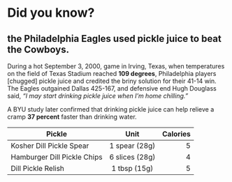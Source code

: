# Did you know?

## the Philadelphia Eagles used pickle juice to beat the Cowboys.

During a hot September 3, 2000, game in Irving, Texas, when temperatures on the field of Texas Stadium reached **109 degrees**, Philadelphia players [chugged] pickle juice and credited the briny solution for their 41-14 win. The Eagles outgained Dallas 425-167, and defensive end Hugh Douglass said, _“I may start drinking pickle juice when I’m home chilling.”_

A BYU study later confirmed that drinking pickle juice can help relieve a cramp **37 percent** faster than drinking water.

| Pickle | Unit | Calories |
| ------------- |:-------------:| -----:|
| Kosher Dill Pickle Spear | 1 spear (28g) | 5 |
| Hamburger Dill Pickle Chips | 6 slices (28g) | 4 |
| Dill Pickle Relish | 1 tbsp (15g) | 5 |

